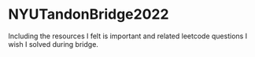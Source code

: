 # NYUTandonBridge2022

Including the resources I felt is important and related leetcode questions I wish I solved during bridge. 

